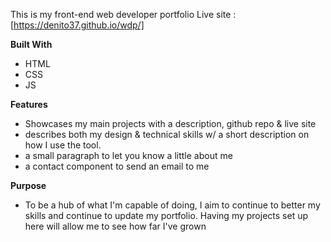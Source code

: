 This is my front-end web developer portfolio
Live site : [https://denito37.github.io/wdp/]

**Built With**
- HTML
- CSS
- JS

**Features**
- Showcases my main projects with a description, github repo & live site
- describes both my design & technical skills w/ a short description on how I use the tool.
- a small paragraph to let you know a little about me
- a contact component to send an email to me

**Purpose**
- To be a hub of what I'm capable of doing, I aim to continue to better my skills 
and continue to update my portfolio. Having my projects set up here will allow me 
to see how far I've grown